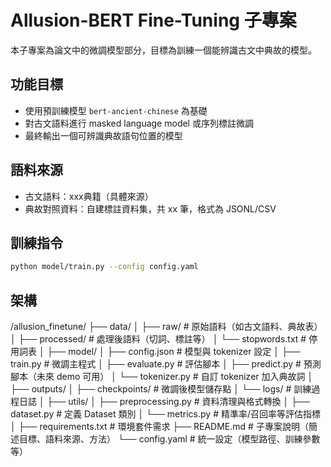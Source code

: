 # Allusion-BERT Fine-Tuning 子專案

本子專案為論文中的微調模型部分，目標為訓練一個能辨識古文中典故的模型。

## 功能目標
- 使用預訓練模型 `bert-ancient-chinese` 為基礎
- 對古文語料進行 masked language model 或序列標註微調
- 最終輸出一個可辨識典故語句位置的模型

## 語料來源
- 古文語料：xxx典籍（具體來源）
- 典故對照資料：自建標註資料集，共 xx 筆，格式為 JSONL/CSV

## 訓練指令
```bash
python model/train.py --config config.yaml
```

## 架構

/allusion_finetune/
├── data/
│   ├── raw/                # 原始語料（如古文語料、典故表）
│   ├── processed/          # 處理後語料（切詞、標註等）
│   └── stopwords.txt       # 停用詞表
│
├── model/
│   ├── config.json         # 模型與 tokenizer 設定
│   ├── train.py            # 微調主程式
│   ├── evaluate.py         # 評估腳本
│   ├── predict.py          # 預測腳本（未來 demo 可用）
│   └── tokenizer.py        # 自訂 tokenizer 加入典故詞
│
├── outputs/
│   ├── checkpoints/        # 微調後模型儲存點
│   └── logs/               # 訓練過程日誌
│
├── utils/
│   ├── preprocessing.py    # 資料清理與格式轉換
│   ├── dataset.py          # 定義 Dataset 類別
│   └── metrics.py          # 精準率/召回率等評估指標
│
├── requirements.txt        # 環境套件需求
├── README.md               # 子專案說明（簡述目標、語料來源、方法）
└── config.yaml             # 統一設定（模型路徑、訓練參數等）
